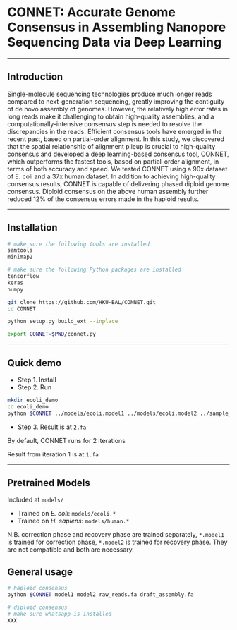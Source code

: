 # CONNET: Accurate Genome Consensus in Assembling Nanopore Sequencing Data via Deep Learning

---

## Introduction

Single-molecule sequencing technologies produce much longer reads compared to next-generation sequencing, greatly improving the contiguity of de novo assembly of genomes. However, the relatively high error rates in long reads make it challenging to obtain high-quality assemblies, and a computationally-intensive consensus step is needed to resolve the discrepancies in the reads. Efficient consensus tools have emerged in the recent past, based on partial-order alignment. In this study, we discovered that the spatial relationship of alignment pileup is crucial to high-quality consensus and developed a deep learning-based consensus tool, CONNET, which outperforms the fastest tools, based on partial-order alignment, in terms of both accuracy and speed. We tested CONNET using a 90x dataset of E. coli and a 37x human dataset. In addition to achieving high-quality consensus results, CONNET is capable of delivering phased diploid genome consensus. Diploid consensus on the above human assembly further reduced 12% of the consensus errors made in the haploid results.

---

## Installation

```bash
# make sure the following tools are installed
samtools 
minimap2

# make sure the following Python packages are installed
tensorflow
keras
numpy

git clone https://github.com/HKU-BAL/CONNET.git
cd CONNET

python setup.py build_ext --inplace

export CONNET=$PWD/connet.py 
```


---

## Quick demo

* Step 1. Install 
* Step 2. Run

```bash
mkdir ecoli_demo
cd ecoli_demo
python $CONNET ../models/ecoli.model1 ../models/ecoli.model2 ../sample_data/ecoli_raw_reads.fa ../sample_data/ecoli_draft_assembly.fa
```

* Step 3. Result is at `2.fa`

By default, CONNET runs for 2 iterations

Result from iteration 1 is at `1.fa`

---


## Pretrained Models

Included at `models/`

- Trained on _E. coli_: `models/ecoli.*`
- Trained on _H. sapiens_: `models/human.*`

N.B. correction phase and recovery phase are trained separately, `*.model1` is trained for correction phase, `*.model2` is trained for recovery phase. They are not compatible and both are necessary.

## General usage

```bash
# haploid consensus
python $CONNET model1 model2 raw_reads.fa draft_assembly.fa

# diploid consensus
# make sure whatsapp is installed
XXX
```
